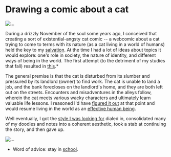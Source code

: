 # Drawing a comic about a cat


![...](https://acatisnotaneffectivehumanbeing.files.wordpress.com/2015/12/why-even-bother.png)

During a drizzly November of the soul some years ago,
I conceived that creating a sort of existential-angsty cat comic --
a webcomic about a cat trying to come to terms with its nature
(as a cat living in a world of humans) held the key to my [salvation](retrospect.html).
At the time I had a lot of ideas about topics it would explore:
one's role in society, the nature of identity, and different ways of being in the world.
The first attempt (to the detriment of my studies that fall) resulted in
[this](https://acatisnotaneffectivehumanbeing.tumblr.com/page/16).*

The general premise is that the cat is disturbed from its slumber
and pressured by its landlord (owner) to find work.
The cat is unable to land a job, and the bank forecloses on the landlord's home,
and they are both left out on the streets.
Encounters and misadventures in the alleys follow, wherein the cat meets various
wacky characters and ultimately learn valuable life lessons.
I reasoned I'd have [figured it out](epiphanies.html) at that point and would
resume living in the world as an [effective human being](effective_human_being.html).

Well eventually, I got the [style I was looking for](acatisnotaneffectivehumanbeing.com) dialed in,
consolidated many of my doodles and notes into a coherent aesthetic,
took a stab at continuing the story, and then gave up.

![...](https://acatisnotaneffectivehumanbeing.files.wordpress.com/2017/03/10.png?w=1000)



* Word of advice: stay in [school](school.html).
